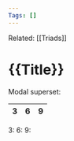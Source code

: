 ```yaml
---
Tags: []
---
```

Related: [[Triads]] 
# {{Title}}
Modal superset:

| 3 | 6 | 9 |
|---|---|---|

3:
6:
9: